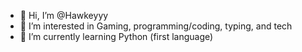 - 👋 Hi, I’m @Hawkeyyy
- 👀 I’m interested in Gaming, programming/coding, typing, and tech
- 🌱 I’m currently learning Python (first language)
  
<!---
Hawkeyyy/Hawkeyyy is a ✨ special ✨ repository because its `README.md` (this file) appears on your GitHub profile.
You can click the Preview link to take a look at your changes.
--->
